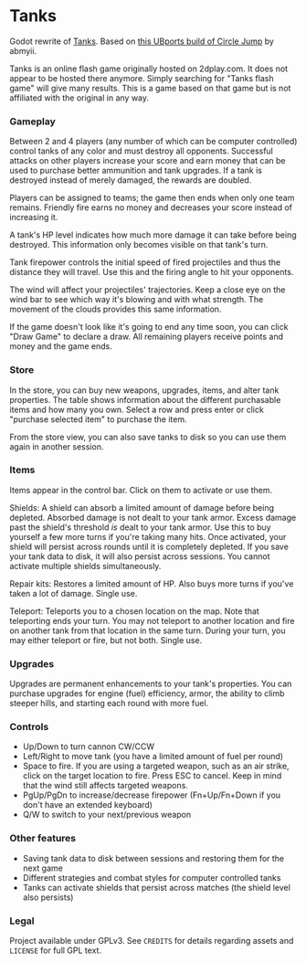 # Tanks

Godot rewrite of [Tanks](https://github.com/Arc676/Tanks). Based on [this UBports build of Circle Jump](https://gitlab.com/abmyii/ubports-circle-jump) by abmyii.

Tanks is an online flash game originally hosted on 2dplay.com. It does not appear to be hosted there anymore. Simply searching for "Tanks flash game" will give many results. This is a game based on that game but is not affiliated with the original in any way.

### Gameplay
Between 2 and 4 players (any number of which can be computer controlled) control tanks of any color and must destroy all opponents. Successful attacks on other players increase your score and earn money that can be used to purchase better ammunition and tank upgrades. If a tank is destroyed instead of merely damaged, the rewards are doubled.

Players can be assigned to teams; the game then ends when only one team remains. Friendly fire earns no money and decreases your score instead of increasing it.

A tank's HP level indicates how much more damage it can take before being destroyed. This information only becomes visible on that tank's turn.

Tank firepower controls the initial speed of fired projectiles and thus the distance they will travel. Use this and the firing angle to hit your opponents.

The wind will affect your projectiles' trajectories. Keep a close eye on the wind bar to see which way it's blowing and with what strength. The movement of the clouds provides this same information.

If the game doesn't look like it's going to end any time soon, you can click "Draw Game" to declare a draw. All remaining players receive points and money and the game ends.

### Store

In the store, you can buy new weapons, upgrades, items, and alter tank properties. The table shows information about the different purchasable items and how many you own. Select a row and press enter or click "purchase selected item" to purchase the item.

From the store view, you can also save tanks to disk so you can use them again in another session.

### Items

Items appear in the control bar. Click on them to activate or use them.

Shields: A shield can absorb a limited amount of damage before being depleted. Absorbed damage is not dealt to your tank armor. Excess damage past the shield's threshold *is* dealt to your tank armor. Use this to buy yourself a few more turns if you're taking many hits. Once activated, your shield will persist across rounds until it is completely depleted. If you save your tank data to disk, it will also persist across sessions. You cannot activate multiple shields simultaneously.

Repair kits: Restores a limited amount of HP. Also buys more turns if you've taken a lot of damage. Single use.

Teleport: Teleports you to a chosen location on the map. Note that teleporting ends your turn. You may not teleport to another location and fire on another tank from that location in the same turn. During your turn, you may either teleport or fire, but not both. Single use.

### Upgrades

Upgrades are permanent enhancements to your tank's properties. You can purchase upgrades for engine (fuel) efficiency, armor, the ability to climb steeper hills, and starting each round with more fuel.

### Controls
- Up/Down to turn cannon CW/CCW
- Left/Right to move tank (you have a limited amount of fuel per round)
- Space to fire. If you are using a targeted weapon, such as an air strike, click on the target location to fire. Press ESC to cancel. Keep in mind that the wind still affects targeted weapons.
- PgUp/PgDn to increase/decrease firepower (Fn+Up/Fn+Down if you don't have an extended keyboard)
- Q/W to switch to your next/previous weapon

### Other features
- Saving tank data to disk between sessions and restoring them for the next game
- Different strategies and combat styles for computer controlled tanks
- Tanks can activate shields that persist across matches (the shield level also persists)

### Legal
Project available under GPLv3. See `CREDITS` for details regarding assets and `LICENSE` for full GPL text.
